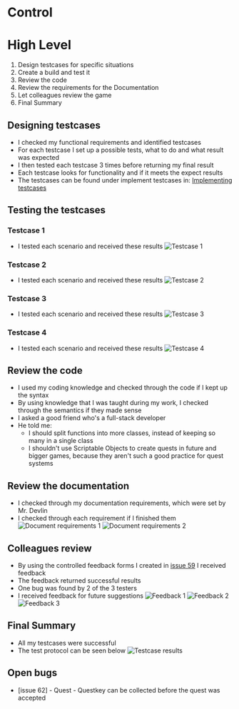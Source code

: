 # Control

# High Level
1. Design testcases for specific situations
2. Create a build and test it
3. Review the code
4. Review the requirements for the Documentation
5. Let colleagues review the game
6. Final Summary

## Designing testcases
* I checked my functional requirements and identified testcases
* For each testcase I set up a possible tests, what to do and what result was expected
* I then tested each testcase 3 times before returning my final result
* Each testcase looks for functionality and if it meets the expect results
* The testcases can be found under implement testcases in: [Implementing testcases](https://github.com/MysterionNY/m431_ap24a_ForgottenLands/blob/main/01_Documentation/01_IPERKA/04c_Realize_Implement.md)

## Testing the testcases
### Testcase 1
* I tested each scenario and received these results
![Testcase 1][testcases1]

### Testcase 2
* I tested each scenario and received these results
![Testcase 2][testcases2]

### Testcase 3
* I tested each scenario and received these results
![Testcase 3][testcases3]

### Testcase 4
* I tested each scenario and received these results
![Testcase 4][testcases4]

## Review the code
* I used my coding knowledge and checked through the code if I kept up the syntax
* By using knowledge that I was taught during my work, I checked through the semantics if they made sense
* I asked a good friend who's a full-stack developer
* He told me:
    * I should split functions into more classes, instead of keeping so many in a single class
    * I shouldn't use Scriptable Objects to create quests in future and bigger games, because they aren't such a good practice for quest systems

## Review the documentation
* I checked through my documentation requirements, which were set by Mr. Devlin
* I checked through each requirement if I finished them
![Document requirements 1][documentRQ1]
![Document requirements 2][documentRQ2]

## Colleagues review
* By using the controlled feedback forms I created in [issue 59] I received feedback
* The feedback returned successful results
* One bug was found by 2 of the 3 testers
* I received feedback for future suggestions
![Feedback 1][feedback1]
![Feedback 2][feedback2]
![Feedback 3][feedback3]

## Final Summary
* All my testcases were successful
* The test protocol can be seen below
![Testcase results][testcaseResults]


## Open bugs
* [issue 62] - Quest - Questkey can be collected before the quest was accepted


[issue 59]: https://github.com/MysterionNY/m431_ap24a_ForgottenLands/issues/59

[testcases1]: ../02_Resources/Images/05_Testcase1.png
[testcases2]: ../02_Resources/Images/05_Testcase2.png
[testcases3]: ../02_Resources/Images/05_Testcase3.png
[testcases4]: ../02_Resources/Images/05_Testcase4.png
[documentRQ1]: ../02_Resources/Images/05_DocumentRequirements01_Status.png
[documentRQ2]: ../02_Resources/Images/05_DocumentRequirements02_Status.png
[feedback1]: ../02_Resources/Images/05_Feedback1.png
[feedback2]: ../02_Resources/Images/05_Feedback2.png
[feedback3]: ../02_Resources/Images/05_Feedback3.png
[testcaseResults]: ../02_Resources/Images/05_TestcaseResults.png